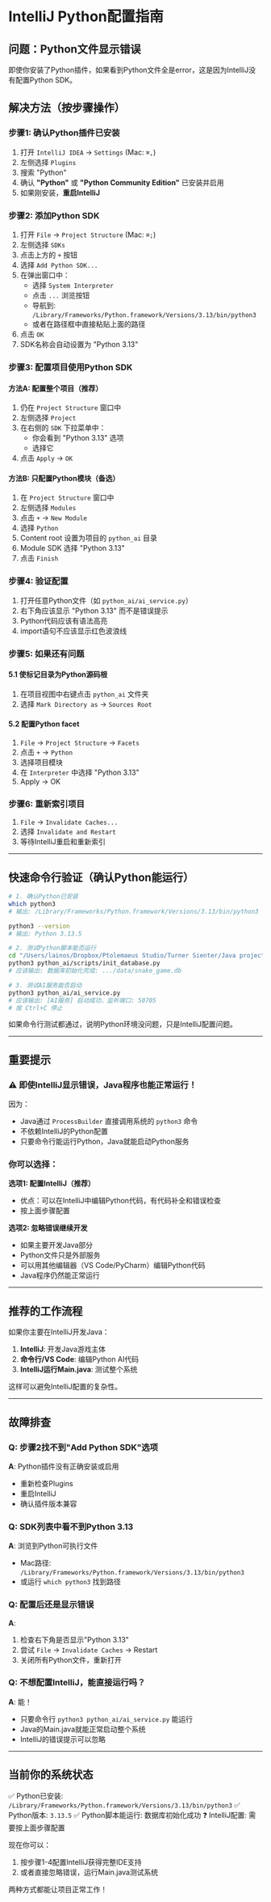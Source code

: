 # IntelliJ Python配置指南

## 问题：Python文件显示错误

即使你安装了Python插件，如果看到Python文件全是error，这是因为IntelliJ没有配置Python SDK。

## 解决方法（按步骤操作）

### 步骤1: 确认Python插件已安装

1. 打开 `IntelliJ IDEA` → `Settings` (Mac: `⌘,`)
2. 左侧选择 `Plugins`
3. 搜索 "Python"
4. 确认 **"Python"** 或 **"Python Community Edition"** 已安装并启用
5. 如果刚安装，**重启IntelliJ**

### 步骤2: 添加Python SDK

1. 打开 `File` → `Project Structure` (Mac: `⌘;`)
2. 左侧选择 `SDKs`
3. 点击上方的 `+` 按钮
4. 选择 `Add Python SDK...`
5. 在弹出窗口中：
   - 选择 `System Interpreter`
   - 点击 `...` 浏览按钮
   - 导航到: `/Library/Frameworks/Python.framework/Versions/3.13/bin/python3`
   - 或者在路径框中直接粘贴上面的路径
6. 点击 `OK`
7. SDK名称会自动设置为 "Python 3.13"

### 步骤3: 配置项目使用Python SDK

#### 方法A: 配置整个项目（推荐）

1. 仍在 `Project Structure` 窗口中
2. 左侧选择 `Project`
3. 在右侧的 `SDK` 下拉菜单中：
   - 你会看到 "Python 3.13" 选项
   - 选择它
4. 点击 `Apply` → `OK`

#### 方法B: 只配置Python模块（备选）

1. 在 `Project Structure` 窗口中
2. 左侧选择 `Modules`
3. 点击 `+` → `New Module`
4. 选择 `Python`
5. Content root 设置为项目的 `python_ai` 目录
6. Module SDK 选择 "Python 3.13"
7. 点击 `Finish`

### 步骤4: 验证配置

1. 打开任意Python文件（如 `python_ai/ai_service.py`）
2. 右下角应该显示 "Python 3.13" 而不是错误提示
3. Python代码应该有语法高亮
4. import语句不应该显示红色波浪线

### 步骤5: 如果还有问题

#### 5.1 使标记目录为Python源码根

1. 在项目视图中右键点击 `python_ai` 文件夹
2. 选择 `Mark Directory as` → `Sources Root`

#### 5.2 配置Python facet

1. `File` → `Project Structure` → `Facets`
2. 点击 `+` → `Python`
3. 选择项目模块
4. 在 `Interpreter` 中选择 "Python 3.13"
5. Apply → OK

### 步骤6: 重新索引项目

1. `File` → `Invalidate Caches...`
2. 选择 `Invalidate and Restart`
3. 等待IntelliJ重启和重新索引

---

## 快速命令行验证（确认Python能运行）

```bash
# 1. 确认Python已安装
which python3
# 输出: /Library/Frameworks/Python.framework/Versions/3.13/bin/python3

python3 --version
# 输出: Python 3.13.5

# 2. 测试Python脚本能否运行
cd "/Users/lainos/Dropbox/Ptolemaeus Studio/Turner Sienter/Java projects/IntelliJ/Xylonet_Snake"
python3 python_ai/scripts/init_database.py
# 应该输出: 数据库初始化完成: .../data/snake_game.db

# 3. 测试AI服务能否启动
python3 python_ai/ai_service.py
# 应该输出: [AI服务] 启动成功，监听端口: 50705
# 按 Ctrl+C 停止
```

如果命令行测试都通过，说明Python环境没问题，只是IntelliJ配置问题。

---

## 重要提示

### ⚠️ 即使IntelliJ显示错误，Java程序也能正常运行！

因为：
- Java通过 `ProcessBuilder` 直接调用系统的 `python3` 命令
- 不依赖IntelliJ的Python配置
- 只要命令行能运行Python，Java就能启动Python服务

### 你可以选择：

**选项1: 配置IntelliJ（推荐）**
- 优点：可以在IntelliJ中编辑Python代码，有代码补全和错误检查
- 按上面步骤配置

**选项2: 忽略错误继续开发**
- 如果主要开发Java部分
- Python文件只是外部服务
- 可以用其他编辑器（VS Code/PyCharm）编辑Python代码
- Java程序仍然能正常运行

---

## 推荐的工作流程

如果你主要在IntelliJ开发Java：

1. **IntelliJ**: 开发Java游戏主体
2. **命令行/VS Code**: 编辑Python AI代码
3. **IntelliJ运行Main.java**: 测试整个系统

这样可以避免IntelliJ配置的复杂性。

---

## 故障排查

### Q: 步骤2找不到"Add Python SDK"选项
**A**: Python插件没有正确安装或启用
- 重新检查Plugins
- 重启IntelliJ
- 确认插件版本兼容

### Q: SDK列表中看不到Python 3.13
**A**: 浏览到Python可执行文件
- Mac路径: `/Library/Frameworks/Python.framework/Versions/3.13/bin/python3`
- 或运行 `which python3` 找到路径

### Q: 配置后还是显示错误
**A**:
1. 检查右下角是否显示"Python 3.13"
2. 尝试 `File` → `Invalidate Caches` → Restart
3. 关闭所有Python文件，重新打开

### Q: 不想配置IntelliJ，能直接运行吗？
**A**: 能！
- 只要命令行 `python3 python_ai/ai_service.py` 能运行
- Java的Main.java就能正常启动整个系统
- IntelliJ的错误提示可以忽略

---

## 当前你的系统状态

✅ Python已安装: `/Library/Frameworks/Python.framework/Versions/3.13/bin/python3`
✅ Python版本: `3.13.5`
✅ Python脚本能运行: 数据库初始化成功
❓ IntelliJ配置: 需要按上面步骤配置

现在你可以：
1. 按步骤1-4配置IntelliJ获得完整IDE支持
2. 或者直接忽略错误，运行Main.java测试系统

两种方式都能让项目正常工作！
